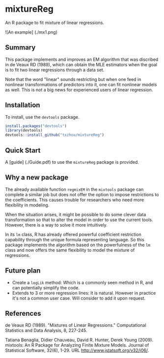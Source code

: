 # mixtureReg
An R package to fit mixture of linear regressions.

![An example] (./mx1.png)

## Summary
This package implements and improves an EM algorithm that was discribed in de Veaux RD (1989), which can obtain the MLE estimators when the goal is to fit two linear regressions through a data set.

Note that the word "linear" sounds restricting but when one feed in nonlinear transformations of predictors into it, one can fit nonlinear models as well.
This is not a big news for experienced users of linear regression.

## Installation
To install, use the `devtools` package.

```R
install.packages("devtools")
library(devtools)
devtools::install_github("txzhou/mixtureReg")
```

## Quick Start
A [guide] (./Guide.pdf) to use the `mixtureReg` package is provided.

## Why a new package
The already available function `regmixEM` in the `mixtools` package can complete a similar job but does not offer the option to impose restrictions to the coefficients.
This causes trouble for researchers who need more flexibility in modeling.

When the situation arises, it might be possible to do some clever data transformation so that to alter the model in order to use the current tools.
However, there is a way to solve it more intuitively.

In its `lm` class, R has already offered powerful coefficient restriction capability through the unique formula representing language.
So this package implements the algorithm based on the powerfulness of the `lm` class and now offers the same flexibility to model the mixture of regressions.

## Future plan

  - Create a `logLik` method: Which is a commonly seen method in R, and can potentially simplify the code.
  - Extends to 3 or more regression lines: It is natural.
  However in practice it's not a common user case.
  Will consider to add it upon request.

## References
de Veaux RD (1989). "Mixtures of Linear Regressions." Computational Statistics and Data Analysis, 8, 227-245.

Tatiana Benaglia, Didier Chauveau, David R. Hunter, Derek Young (2009). mixtools: An R Package for Analyzing
  Finite Mixture Models. Journal of Statistical Software, 32(6), 1-29. URL http://www.jstatsoft.org/v32/i06/.
